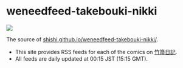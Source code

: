 # weneedfeed-takebouki-nikki

[![](https://github.com/shishi/weneedfeed-comic-newtype/workflows/publish/badge.svg)](https://github.com/shishi/weneedfeed-takebouki-nikki/actions?query=workflow%3Apublish)

The source of [shishi.github.io/weneedfeed-takebouki-nikki/](https://shishi.github.io/weneedfeed-takebouki-nikki/).

- This site provides RSS feeds for each of the comics on [竹箒日記](http://www.typemoon.org/bbb/diary/).
- All feeds are daily updated at 00:15 JST (15:15 GMT).

